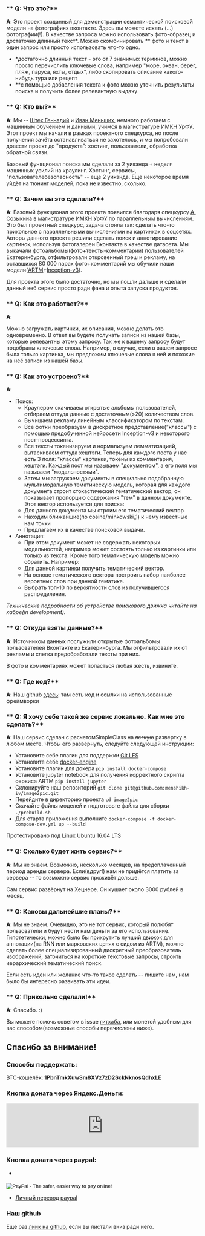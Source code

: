 ### ** Q: Что это?**
**A**: Это проект созданный для демонстрации семантической поисковой модели на фотографиях вконтакте. Здесь вы можете искать (...) фотографии(!). В качестве запроса можно использовать фото-образец и достаточно длинный текст\*. Можно скомбинировать \*\* фото и текст в один запрос или просто использовать что-то одно.

 - \*достаточно длинный текст - это от 7 значимых терминов, можно просто перечислить ключевые слова, например "море, океан, берег, пляж, паруса, яхты, отдых", либо скопировать описание какого-нибудь тура или рецепт
 - \*\*с помощью добавления текста к фото можно уточнить результаты поиска и получить более релевантную выдачу


### ** Q: Кто вы?**
**A**: Мы -- [Штех Геннадий](https://github.com/ShT3ch) и [Иван Меньших](https://github.com/menshikh-iv), немного работаем с машинным обучением и данными, учимся в магистратуре ИМКН УрФУ.
Этот проект мы начали в рамках проектного спецкурса, но после получения зачёта останавливаться не захотелось, и мы попробовали довести проект до "продукта": хостинг, пользователи, обработка обратной связи.

Базовый функционал поиска мы сделали за 2 уикэнда + неделя машинных усилий на краулинг. Хостинг, сервисы, "пользователебезопасность" -- еще 2 уикэнда. Еще некоторое время уйдёт на тюнинг моделей, пока не известно, сколько.


### ** Q: Зачем вы это сделали?**
**A**: Базовый функционал этого проекта появился благодаря спецкурсу [А. Созыкина](http://www.asozykin.ru/) в магистратуре [ИМКН УрФУ](https://vk.com/math_mech) по параллельным вычислениям.
Это был проектный спецкурс, задача стояла так: сделать что-то прикольное с параллельными вычислениями на картинках в соцсетях. Авторы данного проекта решили сделать поиск и аннотирование картинок, используя фотогалереи Вконтакта в качестве датасета.
Мы выкачали фотоальбомы(фото+тексты-комментарии) пользователей Екатеринбурга, отфильтровали откровенный трэш и рекламу, на оставшихся 80 000 парах фото+комментарий мы обучили наши модели([ARTM](http://bigartm.org/)+[Inception-v3](https://github.com/fchollet/deep-learning-models)).

Для проекта этого было достаточно, но мы пошли дальше и сделали данный веб сервис просто ради фана и опыта запуска продуктов.

### ** Q: Как это работает?**
**A**:

Можно загружать картинки, их описания, можно делать это одновременно. В ответ вы будете получать записи из нашей базы, которые релевантны этому запросу. Так же к вашему запросу будут подобраны ключевые слова. Например, в случае, если в вашем запросе была только картинка, мы предложим ключевые слова к ней и похожие на неё записи из нашей базы.

### ** Q: Как это устроено?**
**A**:

 - Поиск:
   - Краулером скачиваем открытые альбомы пользователей, отбираем оттуда данные с достаточным(>20) количеством слов.
   - Вычищаем рекламу линейным классификатором по текстам.
   - Все фотки преобразуем в дискретное представление("классы") с помощью предобученной нейросети Inception-v3 и некоторого пост-процессинга.
   - Все тексты токенизируем и нормализуем лемматизацией, вытаскиваем оттуда хештэги.
   Теперь для каждого поста у нас есть 3 поля: "классы" картинки, токены из комментария, хештэги. Каждый пост мы называем "документом", а его поля мы называем "модальностями".
   - Затем мы загружаем документы в специально подобранную мультимодальную тематическую модель, которая для каждого документа строит стохастический тематический вектор, он показывает пропорцию содержания "тем" в данном документе.
   Этот вектор используется для поиска:
    - Для данного документа мы строим его тематический вектор
    - Находим ближайшие(по cosine/minkowski_1) к нему известные нам точки
    - Предлагаем их в качестве поисковой выдачи.
 - Аннотация:
   - При этом документ может не содержать некоторых модальностей, например может состоять только из картинки или только из текста. Кроме того тематическую модель можно обратить. Например:
    - Для данной картинки получить тематический вектор.
    - На основе тематического вектора построить набор наиболее вероятных слов при данной тематике.
    - Выбрать топ-10 по вероятности слов из получившегося распределения.

*Технические подробности об устройстве поискового движка читайте на хабре(in development).*

### ** Q: Откуда взяты данные?**
**A**: Источником данных послужили открытые фотоальбомы пользователей Вконтакте из Екатеринбурга. Мы отфильтровали их от рекламы и слегка предобработали тексты при них.

В фото и комментариях может попасться любая жесть, извините.

### ** Q: Где код?**
**A**: Наш github [здесь](https://github.com/menshikh-iv/image2pic): там есть код и ссылки на использованные фреймворки


### ** Q: Я хочу себе такой же сервис локально. Как мне это сделать?**
**A**: Наш сервис сделан с расчетомSimpleClass на ~~легкую~~ развертку в любом месте. Чтобы его развернуть, следуйте следующей инструкции:

- Установите себе плагин для поддержки [Git LFS](https://git-lfs.github.com/)
- Установите себе [docker-engine](https://docs.docker.com/engine/installation/)
- Установите плагин для докера `pip install docker-compose`
- Установите jupyter notebook для получения корректного скрипта сервиса ARTM `pip install jupyter`
- Склонируйте наш репозиторий `git clone git@github.com:menshikh-iv/image2pic.git`
- Перейдите в директорию проекта `cd image2pic`
- Скачайте файлы моделей и подготовьте файлы для сборки `./prebuild.sh`
- Для старта приложения выполните `docker-compose -f docker-compose-dev.yml up --build`

Протестировано под Linux Ubuntu 16.04 LTS

### ** Q: Сколько будет жить сервис?**
**A**: Мы не знаем. Возможно, несколько месяцев, на предоплаченный период аренды сервера. Если(вдруг!) нам не придётся платить за сервера -- то возможно сервис проживёт дольше.

Сам сервис развёрнут на Хецнере. Он кушает около 3000 рублей в месяц.


### ** Q: Каковы дальнейшие планы?**
**A**: Мы не знаем. Очевидно, это не тот сервис, который полюбят пользователи и будут нести нам деньги за его использование. Гипотетически, можно было бы прикрутить лучший движок для аннотации(на RNN или марковских цепях с сидом из ARTM), можно сделать более специализированный дискретный преобразователь изображений, заточиться на короткие текстовые запросы, строить иерархический тематический поиск.

Если есть идеи или желание что-то такое сделать -- пишите нам, нам было бы интересно развивать эти идеи.


### ** Q: Прикольно сделали!**
**A**: Спасибо. :)

Вы можете помочь советом в issue [гитхаба](https://github.com/menshikh-iv/image2pic), или монетой удобным для вас способом(возможные способы перечислены ниже).


## Спасибо за внимание!


### Способы поддержать:

BTC-кошелёк: **1PbnTmkXuwSm8XVz7zD2SckNknosQdhxLE**

### Кнопка доната через Яндекс.Деньги:
<iframe frameborder="0" allowtransparency="true" scrolling="no" src="https://money.yandex.ru/embed/donate.xml?account=410013862814441&quickpay=donate&payment-type-choice=on&mobile-payment-type-choice=on&default-sum=139&targets=%D0%A1%D1%82%D1%83%D0%B4%D0%B5%D0%BD%D1%82%D0%B0%D0%BC+%D0%BD%D0%B0+%D1%81%D0%B5%D1%80%D0%B2%D0%B5%D1%80%D0%B0&target-visibility=on&project-name=Image2pic&project-site=image2pic.tech&button-text=05&successURL=https%3A%2F%2Fimage2pic.tech%2Fthanks" width="509" height="117"></iframe>

### Кнопка доната через paypal:
 - <form action="https://www.paypal.com/cgi-bin/webscr" method="post" target="_top">
<input type="hidden" name="cmd" value="_s-xclick">
<input type="hidden" name="hosted_button_id" value="U3WYZVJRKB5V8">
<input type="image" src="https://www.paypalobjects.com/en_US/RU/i/btn/btn_donateCC_LG.gif" border="0" name="submit" alt="PayPal - The safer, easier way to pay online!">
<img alt="" border="0" src="https://www.paypalobjects.com/en_US/i/scr/pixel.gif" width="1" height="1">
</form>

 - [Личный перевод paypal](https://www.paypal.me/sht3ch)

### Наш github
Еще раз [линк на github](https://github.com/menshikh-iv/image2pic), если вы листали вниз ради него.
